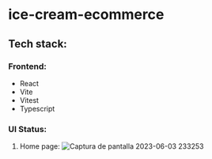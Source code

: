 # ice-cream-ecommerce
## Tech stack:

### Frontend:
 - React
 - Vite
 - Vitest
 - Typescript

### UI Status:
1. Home page:
![Captura de pantalla 2023-06-03 233253](https://github.com/andresvpineros/ice-cream-ecommerce/assets/72895441/f8e62077-0354-4f91-b90a-12e5a5a4f9b2)

